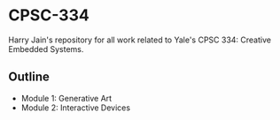 # CPSC-334
Harry Jain's repository for all work related to Yale's CPSC 334: Creative Embedded Systems.

## Outline
- Module 1: Generative Art
- Module 2: Interactive Devices

